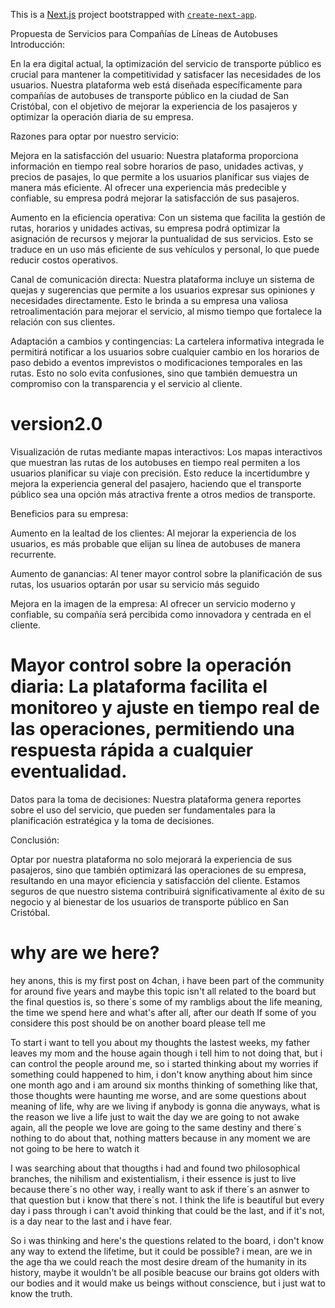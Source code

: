 This is a [Next.js](https://nextjs.org/) project bootstrapped with [`create-next-app`](https://github.com/vercel/next.js/tree/canary/packages/create-next-app).

Propuesta de Servicios para Compañías de Líneas de Autobuses
Introducción:

En la era digital actual, la optimización del servicio de transporte público es crucial para mantener la competitividad y satisfacer las necesidades de los usuarios. Nuestra plataforma web está diseñada específicamente para compañías de autobuses de transporte público en la ciudad de San Cristóbal, con el objetivo de mejorar la experiencia de los pasajeros y optimizar la operación diaria de su empresa.

Razones para optar por nuestro servicio:

Mejora en la satisfacción del usuario: Nuestra plataforma proporciona información en tiempo real sobre horarios de paso, unidades activas, y precios de pasajes, lo que permite a los usuarios planificar sus viajes de manera más eficiente. Al ofrecer una experiencia más predecible y confiable, su empresa podrá mejorar la satisfacción de sus pasajeros.

Aumento en la eficiencia operativa: Con un sistema que facilita la gestión de rutas, horarios y unidades activas, su empresa podrá optimizar la asignación de recursos y mejorar la puntualidad de sus servicios. Esto se traduce en un uso más eficiente de sus vehículos y personal, lo que puede reducir costos operativos.

Canal de comunicación directa: Nuestra plataforma incluye un sistema de quejas y sugerencias que permite a los usuarios expresar sus opiniones y necesidades directamente. Esto le brinda a su empresa una valiosa retroalimentación para mejorar el servicio, al mismo tiempo que fortalece la relación con sus clientes.

Adaptación a cambios y contingencias: La cartelera informativa integrada le permitirá notificar a los usuarios sobre cualquier cambio en los horarios de paso debido a eventos imprevistos o modificaciones temporales en las rutas. Esto no solo evita confusiones, sino que también demuestra un compromiso con la transparencia y el servicio al cliente.

# version2.0
 Visualización de rutas mediante mapas interactivos: Los mapas interactivos que muestran las rutas de los autobuses en tiempo real permiten a los usuarios planificar su viaje con precisión. Esto reduce la incertidumbre y mejora la experiencia general del pasajero, haciendo que el transporte público sea una opción más atractiva frente a otros medios de transporte.

Beneficios para su empresa:

Aumento en la lealtad de los clientes: Al mejorar la experiencia de los usuarios, es más probable que elijan su línea de autobuses de manera recurrente.

Aumento de ganancias: Al tener mayor control sobre la planificación de sus rutas, los usuarios optarán por usar su servicio más seguido

Mejora en la imagen de la empresa: Al ofrecer un servicio moderno y confiable, su compañía será percibida como innovadora y centrada en el cliente.

# Mayor control sobre la operación diaria: La plataforma facilita el monitoreo y ajuste en tiempo real de las operaciones, permitiendo una respuesta rápida a cualquier eventualidad.

Datos para la toma de decisiones: Nuestra plataforma genera reportes sobre el uso del servicio, que pueden ser fundamentales para la planificación estratégica y la toma de decisiones.

Conclusión:

Optar por nuestra plataforma no solo mejorará la experiencia de sus pasajeros, sino que también optimizará las operaciones de su empresa, resultando en una mayor eficiencia y satisfacción del cliente. Estamos seguros de que nuestro sistema contribuirá significativamente al éxito de su negocio y al bienestar de los usuarios de transporte público en San Cristóbal.

# why are we here?

hey anons, this is my first post on 4chan, i have been part of the community for around five years and maybe this topic isn't all related to the board but the final questios is, so there´s some of my rambligs about the life meaning, the time we spend here and what's after all, after our death
If some of you considere this post should be on another board please tell me

To start i want to tell you about my thoughts the lastest weeks, my father leaves my mom and the house again though i tell him to not doing that, but i can control the people around me, so i started thinking about my worries if something could happened to him, i don't know anything about him since one month ago and i am around six months thinking of something like that, those thoughts were haunting me worse, and are some questions about meaning of life, why are we living if anybody is gonna die anyways, what is the reason we live a life just to wait the day we are going to not awake again, all the people we love are going to the same destiny and there´s nothing to do about that, nothing matters because in any moment we are not going to be here to watch it

I was searching about that thougths i had and found two philosophical branches, the nihilism and existentialism, i their essence is just to live because there´s no other way, i really want to ask if there´s an asnwer to that question but i know that there´s not. I think the life is beautiful but every day i pass through i can't avoid thinking that could be the last, and if it's not, is a day near to the last and i have fear.

So i was thinking and here's the questions related to the board, i don't know any way to extend the lifetime, but it could be possible? i mean, are we in the age tha we could reach the most desire dream of the humanity in its history, maybe it wouldn't be all posible beacuse our brains got olders with our bodies and it would make us beings without conscience, but i just wat to know the truth.
